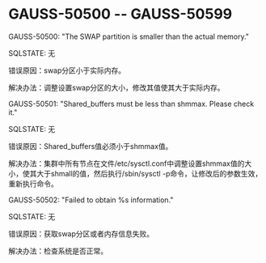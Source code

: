 # GAUSS-50500 -- GAUSS-50599

GAUSS-50500: "The SWAP partition is smaller than the actual memory."

SQLSTATE: 无

错误原因：swap分区小于实际内存。

解决办法：调整设置swap分区的大小，修改其值使其大于实际内存。

GAUSS-50501: "Shared\_buffers must be less than shmmax. Please check it."

SQLSTATE: 无

错误原因：Shared\_buffers值必须小于shmmax值。

解决办法：集群中所有节点在文件/etc/sysctl.conf中调整设置shmmax值的大小，使其大于shmall的值，然后执行/sbin/sysctl -p命令，让修改后的参数生效，重新执行命令。

GAUSS-50502: "Failed to obtain %s information."

SQLSTATE: 无

错误原因：获取swap分区或者内存信息失败。

解决办法：检查系统是否正常。

